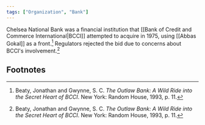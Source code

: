 ```yaml
---
tags: ["Organization", "Bank"]
---
```

Chelsea National Bank was a financial institution that [[Bank of Credit and Commerce International|BCCI]] attempted to acquire in 1975, using [[Abbas Gokal]] as a front.[^1] Regulators rejected the bid due to concerns about BCCI's involvement.[^1]

## Footnotes

[^1]: Beaty, Jonathan and Gwynne, S. C. *The Outlaw Bank: A Wild Ride into the Secret Heart of BCCI*. New York: Random House, 1993, p. 11.
